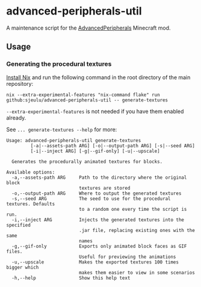 # advanced-peripherals-util

A maintenance script for the [AdvancedPeripherals](https://github.com/IntelligenceModding/AdvancedPeripherals/) Minecraft mod.

## Usage

### Generating the procedural textures

[Install Nix](https://nixos.org/download/) and run the following command in the root directory of the main repository:
```
nix --extra-experimental-features "nix-command flake" run github:sjeulu/advanced-peripherals-util -- generate-textures
```

`--extra-experimental-features` is not needed if you have them enabled already.

See `... generate-textures --help` for more:
```
Usage: advanced-peripherals-util generate-textures 
         [-a|--assets-path ARG] [-o|--output-path ARG] [-s|--seed ARG] 
         [-i|--inject ARG] [-g|--gif-only] [-u|--upscale]

  Generates the procedurally animated textures for blocks.

Available options:
  -a,--assets-path ARG     Path to the directory where the original block
                           textures are stored
  -o,--output-path ARG     Where to output the generated textures
  -s,--seed ARG            The seed to use for the procedural textures. Defaults
                           to a random one every time the script is run.
  -i,--inject ARG          Injects the generated textures into the specified
                           .jar file, replacing existing ones with the same
                           names
  -g,--gif-only            Exports only animated block faces as GIF files.
                           Useful for previewing the animations
  -u,--upscale             Makes the exported textures 100 times bigger which
                           makes them easier to view in some scenarios
  -h,--help                Show this help text
```
